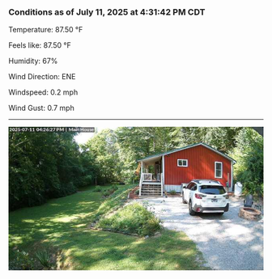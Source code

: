 ### Conditions as of July 11, 2025 at 4:31:42 PM CDT 

Temperature: 87.50 &deg;F

Feels like: 87.50 &deg;F

Humidity: 67%

Wind Direction: ENE

Windspeed: 0.2 mph

Wind Gust: 0.7 mph

---

<img src="./images/latest.jpeg"/>


